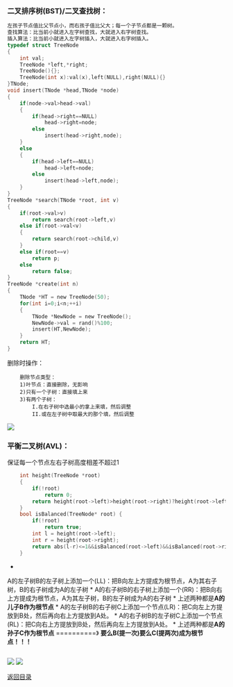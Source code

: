 ### 二叉排序树(BST)/二叉查找树：
```C
左孩子节点值比父节点小，而右孩子值比父大；每一个子节点都是一颗树。
查找算法：比当前小就进入左字树查找，大就进入右字树查找。
插入算法：比当前小就进入左字树插入，大就进入右字树插入。
typedef struct TreeNode
{
    int val;
    TreeNode *left,*right;
    TreeNode(){};
    TreeNode(int x):val(x),left(NULL),right(NULL){}
}TNode;
void insert(TNode *head,TNode *node)
{
    if(node->val>head->val)
    {
        if(head->right==NULL)
            head->right=node;
        else
            insert(head->right,node);
    }
    else
    {
        if(head->left==NULL)
            head->left=node;
        else
            insert(head->left,node);
    }
}
TreeNode *search(TNode *root, int v)
{
    if(root->val>v)
        return search(root->left,v)
    else if(root->val<v)
    {
        return search(root->child,v)
    }
    else if(root==v)
        return p;
    else
        return false;
}
TreeNode *create(int n)
{
    TNode *HT = new TreeNode(50);
    for(int i=0;i<n;++i)
    {
        TNode *NewNode = new TreeNode();
        NewNode->val = rand()%100;
        insert(HT,NewNode);
    }
    return HT;
}
```
删除时操作：
```
    删除节点类型：
    1)叶节点：直接删除，无影响
    2)只有一个子树：直接填上来
    3)有两个子树：
        I.在右子树中选最小的拿上来填，然后调整
        II.或在左子树中取最大的那个填，然后调整

```
![](IMG_20160116_105530.jpg)

### 平衡二叉树(AVL)：
保证每一个节点左右子树高度相差不超过1
```C
    int height(TreeNode *root)
    {
        if(!root)
            return 0;
        return height(root->left)>height(root->right)?height(root->left)+1:height(root->right)+1;
    }
    bool isBalanced(TreeNode* root) {
        if(!root)
            return true;
        int l = height(root->left);
        int r = height(root->right);
        return abs(l-r)<=1&&isBalanced(root->left)&&isBalanced(root->right);
    }
```
* 
A的左子树B的左子树上添加一个(LL)：把B向左上方提成为根节点，A为其右子树，B的右子树成为A的左子树
* 
A的右子树B的右子树上添加一个(RR)：把B向右上方提成为根节点，A为其左子树，B的左子树成为A的右子树
    * 
上述两种都是**A的儿子B作为根节点**
* 
A的左子树B的右子树C上添加一个节点(LR)：把C向左上方提放到B处，然后再向右上方提放到A处。
* 
A的右子树B的左子树C上添加一个节点(RL)：把C向右上方提放到B处，然后再向左上方提放到A处。
    * 
上述两种都是**A的孙子C作为根节点**
==========》
**要么B(提一次)要么C(提两次)成为根节点！！！**
```
```
![](IMG_20160116_105600.jpg)
![](IMG_20160116_105618.jpg)

[返回目录](README.md)